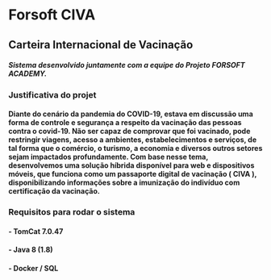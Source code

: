 # Forsoft CIVA

## Carteira Internacional de Vacinação

##### Sistema desenvolvido juntamente com a equipe do Projeto FORSOFT ACADEMY.

### Justificativa do projet
#### Diante do cenário da pandemia do COVID-19, estava em discussão uma forma de controle e segurança a respeito da vacinação das pessoas contra o covid-19. Não ser capaz de comprovar que foi vacinado, pode restringir viagens, acesso a ambientes, estabelecimentos e serviços, de tal forma que o comércio, o turismo, a economia e diversos outros setores sejam impactados profundamente. Com base nesse tema, desenvolvemos uma solução híbrida disponível para web e dispositivos móveis, que funciona como um passaporte digital de vacinação ( CIVA ), disponibilizando informações sobre a imunização do indivíduo com certificação da vacinação.


### Requisitos para rodar o sistema

#### - TomCat 7.0.47
#### - Java 8 (1.8)
#### - Docker / SQL
